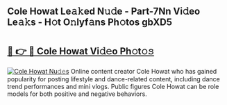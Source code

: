 ## Cole Howat Le𝚊𝚔ed N𝚞𝚍e - Part-7Nn Vi𝚍eo Le𝚊𝚔s - H𝚘t O𝚗lyf𝚊ns Ph𝚘tos gbXD5

# <h2><a href="http://hf050o0.feru.top/?c=Cole+Howat">🔗 👉 🔴 Cole Howat Vi𝚍𝚎o Ph𝚘t𝚘𝚜</a></h2>

[![Cole Howat Nu𝚍𝚎s](https://i.imgur.com/0TWrTi3.gif)](http://hf050o0.feru.top/?c=Cole+Howat)
Online content creator Cole Howat who has gained popularity for posting lifestyle and dance-related content, including dance trend performances and mini vlogs. Public figures Cole Howat can be role models for both positive and negative behaviors. 

